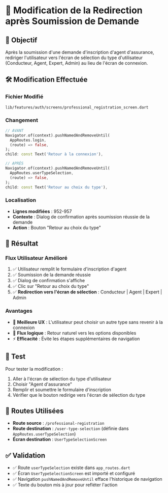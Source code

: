 # 🔄 Modification de la Redirection après Soumission de Demande

## 🎯 Objectif
Après la soumission d'une demande d'inscription d'agent d'assurance, rediriger l'utilisateur vers l'écran de sélection du type d'utilisateur (Conducteur, Agent, Expert, Admin) au lieu de l'écran de connexion.

## 🛠️ Modification Effectuée

### **Fichier Modifié**
`lib/features/auth/screens/professional_registration_screen.dart`

### **Changement**
```dart
// AVANT
Navigator.of(context).pushNamedAndRemoveUntil(
  AppRoutes.login,
  (route) => false,
);
child: const Text('Retour à la connexion'),

// APRÈS
Navigator.of(context).pushNamedAndRemoveUntil(
  AppRoutes.userTypeSelection,
  (route) => false,
);
child: const Text('Retour au choix du type'),
```

### **Localisation**
- **Lignes modifiées** : 952-957
- **Contexte** : Dialog de confirmation après soumission réussie de la demande
- **Action** : Bouton "Retour au choix du type"

## 🎯 Résultat

### **Flux Utilisateur Amélioré**
1. ✅ Utilisateur remplit le formulaire d'inscription d'agent
2. ✅ Soumission de la demande réussie
3. ✅ Dialog de confirmation s'affiche
4. ✅ Clic sur "Retour au choix du type"
5. ✅ **Redirection vers l'écran de sélection** : Conducteur | Agent | Expert | Admin

### **Avantages**
- 🔄 **Meilleure UX** : L'utilisateur peut choisir un autre type sans revenir à la connexion
- 🎯 **Flux logique** : Retour naturel vers les options disponibles
- ⚡ **Efficacité** : Évite les étapes supplémentaires de navigation

## 📱 Test

Pour tester la modification :
1. Aller à l'écran de sélection du type d'utilisateur
2. Choisir "Agent d'assurance" 
3. Remplir et soumettre le formulaire d'inscription
4. Vérifier que le bouton redirige vers l'écran de sélection du type

## 🔗 Routes Utilisées

- **Route source** : `/professional-registration`
- **Route destination** : `/user-type-selection` (définie dans `AppRoutes.userTypeSelection`)
- **Écran destination** : `UserTypeSelectionScreen`

## ✅ Validation

- ✅ Route `userTypeSelection` existe dans `app_routes.dart`
- ✅ Écran `UserTypeSelectionScreen` est importé et configuré
- ✅ Navigation `pushNamedAndRemoveUntil` efface l'historique de navigation
- ✅ Texte du bouton mis à jour pour refléter l'action
